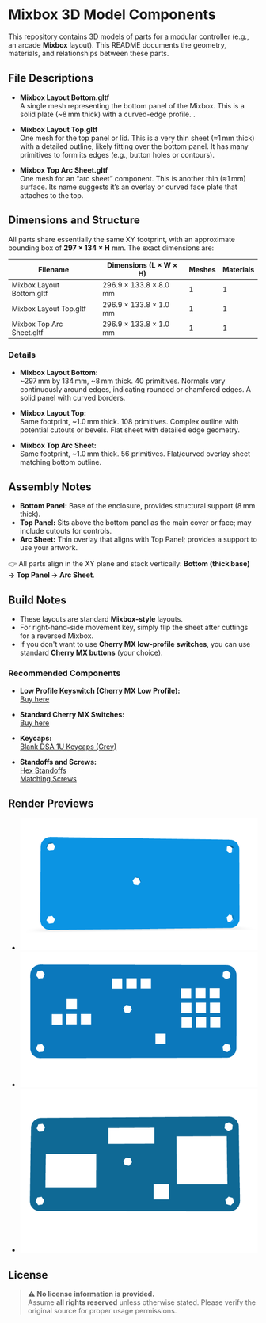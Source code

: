 
# Mixbox 3D Model Components

This repository contains 3D models of parts for a modular controller (e.g., an arcade **Mixbox** layout). This README documents the geometry, materials, and relationships between these parts.

## File Descriptions

- **Mixbox Layout Bottom.gltf**  
  A single mesh  representing the bottom panel of the Mixbox. This is a solid plate (~8 mm thick) with a curved-edge profile. .

- **Mixbox Layout Top.gltf**  
  One mesh  for the top panel or lid. This is a very thin sheet (≈1 mm thick) with a detailed outline, likely fitting over the bottom panel. It has many primitives to form its edges (e.g., button holes or contours).

- **Mixbox Top Arc Sheet.gltf**  
  One mesh  for an “arc sheet” component. This is another thin (≈1 mm) surface. Its name suggests it’s an overlay or curved face plate that attaches to the top.


## Dimensions and Structure

All parts share essentially the same XY footprint, with an approximate bounding box of **297 × 134 × H** mm. The exact dimensions are:

| Filename                   | Dimensions (L × W × H)   | Meshes | Materials |
|----------------------------|-------------------------|--------|-----------|
| Mixbox Layout Bottom.gltf   | 296.9 × 133.8 × 8.0 mm  | 1      | 1         |
| Mixbox Layout Top.gltf      | 296.9 × 133.8 × 1.0 mm  | 1      | 1         |
| Mixbox Top Arc Sheet.gltf   | 296.9 × 133.8 × 1.0 mm  | 1      | 1         |

### Details

- **Mixbox Layout Bottom:**  
  ~297 mm by 134 mm, ~8 mm thick. 40 primitives. Normals vary continuously around edges, indicating rounded or chamfered edges. A solid panel with curved borders.

- **Mixbox Layout Top:**  
  Same footprint, ~1.0 mm thick. 108 primitives. Complex outline with potential cutouts or bevels. Flat sheet with detailed edge geometry.

- **Mixbox Top Arc Sheet:**  
  Same footprint, ~1.0 mm thick. 56 primitives. Flat/curved overlay sheet matching bottom outline.



## Assembly Notes

- **Bottom Panel:** Base of the enclosure, provides structural support (8 mm thick).
- **Top Panel:** Sits above the bottom panel as the main cover or face; may include cutouts for controls.
- **Arc Sheet:** Thin overlay that aligns with Top Panel; provides a support to use your artwork.

👉 All parts align in the XY plane and stack vertically: **Bottom (thick base) → Top Panel → Arc Sheet**.

## Build Notes

- These layouts are standard **Mixbox-style** layouts.
- For right-hand-side movement key, simply flip the sheet after cuttings for a reversed Mixbox.
- If you don't want to use **Cherry MX low-profile switches**, you can use standard **Cherry MX buttons** (your choice).

### Recommended Components

- **Low Profile Keyswitch (Cherry MX Low Profile):**  
  [Buy here](https://meckeys.com/shop/accessories/keyboard-accessories/key-switches/cherry-low-profile-mechanical-switch/?attribute_pa_cherry-mx=red)

- **Standard Cherry MX Switches:**  
  [Buy here](https://meckeys.com/shop/accessories/keyboard-accessories/key-switches/cherry-mx-clear-top/)

- **Keycaps:**  
  [Blank DSA 1U Keycaps (Grey)](https://meckeys.com/shop/accessories/keyboard-accessories/keycaps/blank-dsa-keycaps-1u/?attribute_pa_variations=grey)

- **Standoffs and Screws:**  
  [Hex Standoffs](https://www.amazon.in/Immech-Pillar-Standoff-Hexagonal-Spacing/dp/B08CBD38W1)  
  [Matching Screws](https://amzn.in/d/87QF44h)

## Render Previews


- ![Mixbox Layout Bottom Render](https://github.com/VISHALBHARDWAJ123/mixbox_3d_model/blob/master/Assets/Bottom%20Layout.png)
- ![Mixbox Layout Top Render](https://github.com/VISHALBHARDWAJ123/mixbox_3d_model/blob/master/Assets/Top%20Layout.png)
- ![Mixbox Top Arc Sheet Render](https://github.com/VISHALBHARDWAJ123/mixbox_3d_model/blob/master/Assets/Top%20arc%20sheet.png)

## License

> **⚠ No license information is provided.**  
> Assume **all rights reserved** unless otherwise stated. Please verify the original source for proper usage permissions.
